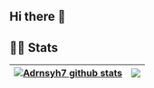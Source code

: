 ## Hi there 👋

<!--
**Adrnsyh7/adrnsyh7** is a ✨ _special_ ✨ repository because its `README.md` (this file) appears on your GitHub profile.

Here are some ideas to get you started:

- 🔭 I’m currently working on ...
- 🌱 I’m currently learning ...
- 👯 I’m looking to collaborate on ...
- 🤔 I’m looking for help with ...
- 💬 Ask me about ...
- 📫 How to reach me: ...
- 😄 Pronouns: ...
- ⚡ Fun fact: ...
-->

## **🧑‍💻 Stats**

| <a href="https://github.com/anuraghazra/github-readme-stats"><img align="center" src="https://github-readme-stats.vercel.app/api?username=adrnsyh7&show_icons=true&include_all_commits=true&theme=radical&hide_border=true" alt="Adrnsyh7 github stats" /></a> | <a href=""><img align="center" src="https://github-readme-stats.vercel.app/api/top-langs/?username=adrnsyh7&layout=compact&theme=radical&hide_border=true" /></a> |
| ------------- | ------------- |
